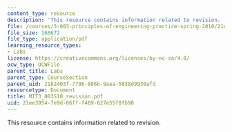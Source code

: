 ```yaml
---
content_type: resource
description: 'This resource contains information related to revision. '
file: /courses/3-003-principles-of-engineering-practice-spring-2010/21ee39547e9d06fff469627e55f8fb90_MIT3_003S10_revision.pdf
file_size: 168672
file_type: application/pdf
learning_resource_types:
- Labs
license: https://creativecommons.org/licenses/by-nc-sa/4.0/
ocw_type: OCWFile
parent_title: Labs
parent_type: CourseSection
parent_uid: 2182403f-7706-886b-9aea-5838d9930afd
resourcetype: Document
title: MIT3_003S10_revision.pdf
uid: 21ee3954-7e9d-06ff-f469-627e55f8fb90
---
```

This resource contains information related to revision. 